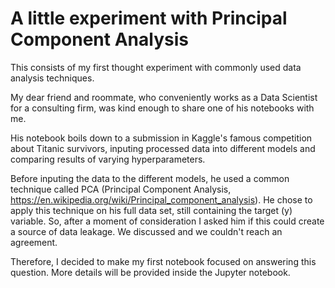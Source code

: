 # A little experiment with Principal Component Analysis
This consists of my first thought experiment with commonly used data analysis techniques.

My dear friend and roommate, who conveniently works as a Data Scientist for a consulting firm, was kind enough to share one of his notebooks with me. 

His notebook boils down to a submission in Kaggle's famous competition about Titanic survivors, inputing processed data into different models and comparing results of varying hyperparameters.

Before inputing the data to the different models, he used a common technique called PCA (Principal Component Analysis, https://en.wikipedia.org/wiki/Principal_component_analysis). He chose to apply this technique on his full data set, still containing the target (y) variable. So, after a moment of consideration I asked him if this could create a source of data leakage. We discussed and we couldn't reach an agreement.

Therefore, I decided to make my first notebook focused on answering this question. More details will be provided inside the Jupyter notebook.

